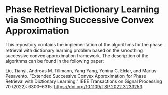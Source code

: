 # Phase Retrieval Dictionary Learning via Smoothing Successive Convex Approximation

This repository contains the implementation of the algorithms for the phase retrieval with dictionary learning problem based on the smoothing successive convex approximation framework. The description of the algorithms can be found in the following paper:

Liu, Tianyi, Andreas M. Tillmann, Yang Yang, Yonina C. Eldar, and Marius Pesavento. “Extended Successive Convex Approximation for Phase Retrieval with Dictionary Learning.” IEEE Transactions on Signal Processing 70 (2022): 6300–6315. https://doi.org/10.1109/TSP.2022.3233253.
